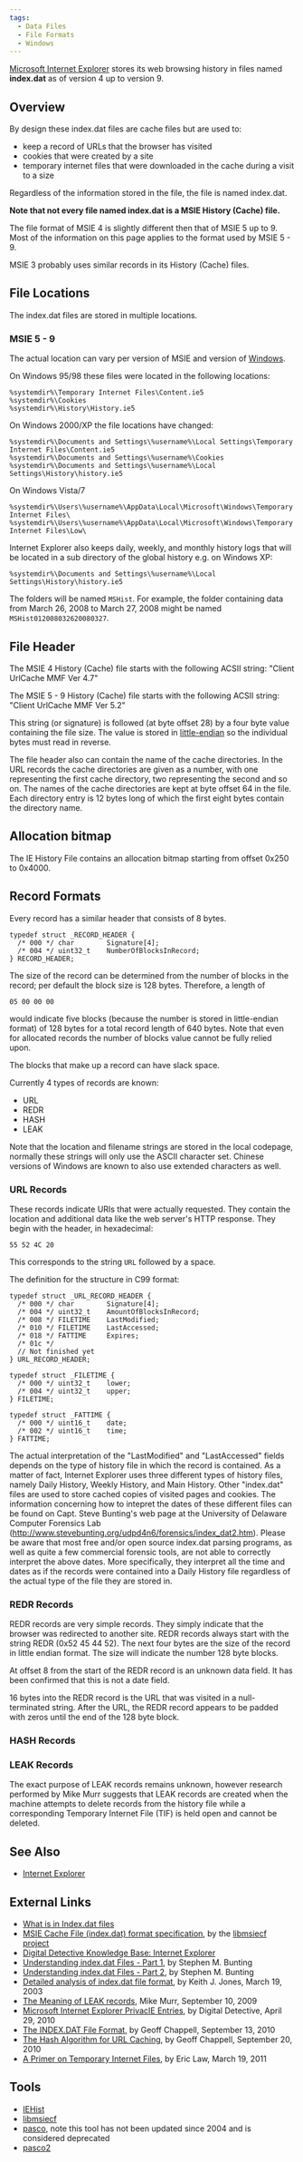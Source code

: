 ```yaml
---
tags:
  - Data Files
  - File Formats
  - Windows
---
```

[Microsoft Internet Explorer](internet_explorer.md) stores its web browsing
history in files named **index.dat** as of version 4 up to version 9.

## Overview

By design these index.dat files are cache files but are used to:

- keep a record of URLs that the browser has visited
- cookies that were created by a site
- temporary internet files that were downloaded in the cache during a
  visit to a size

Regardless of the information stored in the file, the file is named
index.dat.

**Note that not every file named index.dat is a MSIE History (Cache)
file.**

The file format of MSIE 4 is slightly different then that of MSIE 5 up
to 9. Most of the information on this page applies to the format used by
MSIE 5 - 9.

MSIE 3 probably uses similar records in its History (Cache) files.

## File Locations

The index.dat files are stored in multiple locations.

### MSIE 5 - 9

The actual location can vary per version of MSIE and version of
[Windows](windows.md).

On Windows 95/98 these files were located in the following locations:

    %systemdir%\Temporary Internet Files\Content.ie5
    %systemdir%\Cookies
    %systemdir%\History\History.ie5

On Windows 2000/XP the file locations have changed:

    %systemdir%\Documents and Settings\%username%\Local Settings\Temporary Internet Files\Content.ie5
    %systemdir%\Documents and Settings\%username%\Cookies
    %systemdir%\Documents and Settings\%username%\Local Settings\History\history.ie5

On Windows Vista/7

    %systemdir%\Users\%username%\AppData\Local\Microsoft\Windows\Temporary Internet Files\
    %systemdir%\Users\%username%\AppData\Local\Microsoft\Windows\Temporary Internet Files\Low\

Internet Explorer also keeps daily, weekly, and monthly history logs
that will be located in a sub directory of the global history e.g. on
Windows XP:

    %systemdir%\Documents and Settings\%username%\Local Settings\History\history.ie5

The folders will be named
`MSHist`<two-digit number><starting four-digit year><starting two-digit month><starting two-digit day><ending four-digit year><ending two-digit month><ending two-digit day>.
For example, the folder containing data from March 26, 2008 to March 27,
2008 might be named `MSHist012008032620080327`.

## File Header

The MSIE 4 History (Cache) file starts with the following ACSII string:
"Client UrlCache MMF Ver 4.7"

The MSIE 5 - 9 History (Cache) file starts with the following ACSII
string: "Client UrlCache MMF Ver 5.2"

This string (or signature) is followed (at byte offset 28) by a four
byte value containing the file size. The value is stored in
[little-endian](endianness.md) so the individual bytes must read
in reverse.

The file header also can contain the name of the cache directories. In
the URL records the cache directories are given as a number, with one
representing the first cache directory, two representing the second and
so on. The names of the cache directories are kept at byte offset 64 in
the file. Each directory entry is 12 bytes long of which the first eight
bytes contain the directory name.

## Allocation bitmap

The IE History File contains an allocation bitmap starting from offset
0x250 to 0x4000.

## Record Formats

Every record has a similar header that consists of 8 bytes.

    typedef struct _RECORD_HEADER {
      /* 000 */ char        Signature[4];
      /* 004 */ uint32_t    NumberOfBlocksInRecord;
    } RECORD_HEADER;

The size of the record can be determined from the number of blocks in
the record; per default the block size is 128 bytes. Therefore, a length
of

    05 00 00 00

would indicate five blocks (because the number is stored in
little-endian format) of 128 bytes for a total record length of 640
bytes. Note that even for allocated records the number of blocks value
cannot be fully relied upon.

The blocks that make up a record can have slack space.

Currently 4 types of records are known:

* URL
* REDR
* HASH
* LEAK

Note that the location and filename strings are stored in the local
codepage, normally these strings will only use the ASCII character set.
Chinese versions of Windows are known to also use extended characters as
well.

### URL Records

These records indicate URIs that were actually requested. They contain
the location and additional data like the web server's HTTP response.
They begin with the header, in hexadecimal:

    55 52 4C 20

This corresponds to the string `URL` followed by a space.

The definition for the structure in C99 format:

    typedef struct _URL_RECORD_HEADER {
      /* 000 */ char        Signature[4];
      /* 004 */ uint32_t    AmountOfBlocksInRecord;
      /* 008 */ FILETIME    LastModified;
      /* 010 */ FILETIME    LastAccessed;
      /* 018 */ FATTIME     Expires;
      /* 01c */
      // Not finished yet
    } URL_RECORD_HEADER;

    typedef struct _FILETIME {
      /* 000 */ uint32_t    lower;
      /* 004 */ uint32_t    upper;
    } FILETIME;

    typedef struct _FATTIME {
      /* 000 */ uint16_t    date;
      /* 002 */ uint16_t    time;
    } FATTIME;

The actual interpretation of the "LastModified" and "LastAccessed"
fields depends on the type of history file in which the record is
contained. As a matter of fact, Internet Explorer uses three different
types of history files, namely Daily History, Weekly History, and Main
History. Other "index.dat" files are used to store cached copies of
visited pages and cookies. The information concerning how to intepret
the dates of these different files can be found on Capt. Steve Bunting's
web page at the University of Delaware Computer Forensics Lab
(http://www.stevebunting.org/udpd4n6/forensics/index_dat2.htm). Please
be aware that most free and/or open source index.dat parsing programs,
as well as quite a few commercial forensic tools, are not able to
correctly interpret the above dates. More specifically, they interpret
all the time and dates as if the records were contained into a Daily
History file regardless of the actual type of the file they are stored
in.

### REDR Records

REDR records are very simple records. They simply indicate that the
browser was redirected to another site. REDR records always start with
the string REDR (0x52 45 44 52). The next four bytes are the size of the
record in little endian format. The size will indicate the number 128
byte blocks.

At offset 8 from the start of the REDR record is an unknown data field.
It has been confirmed that this is not a date field.

16 bytes into the REDR record is the URL that was visited in a
null-terminated string. After the URL, the REDR record appears to be
padded with zeros until the end of the 128 byte block.

### HASH Records

### LEAK Records

The exact purpose of LEAK records remains unknown, however research
performed by Mike Murr suggests that LEAK records are created when the
machine attempts to delete records from the history file while a
corresponding Temporary Internet File (TIF) is held open and cannot be
deleted.

## See Also

* [Internet Explorer](internet_explorer.md)

## External Links

* [What is in Index.dat files](http://www.milincorporated.com/a3_index.dat.html)
* [MSIE Cache File (index.dat) format specification](https://github.com/libyal/libmsiecf/blob/main/documentation/MSIE%20Cache%20File%20(index.dat)%20format.asciidoc),
  by the [libmsiecf project](libmsiecf.md)
* [Digital Detective Knowledge Base: Internet Explorer](https://kb.digital-detective.net/display/BF/Internet+Explorer)
* [Understanding index.dat Files - Part 1](http://web.archive.org/web/20090605202325/http://128.175.24.251/forensics/index_dat1.htm),
  by Stephen M. Bunting
* [Understanding index.dat Files - Part 2](http://web.archive.org/web/20090605200839/http://128.175.24.251/forensics/index_dat2.htm),
  by Stephen M. Bunting
* [Detailed analysis of index.dat file format](http://web.archive.org/web/20090824054415/http://www.foundstone.com/us/pdf/wp_index_dat.pdf),
  by Keith J. Jones, March 19, 2003
* [The Meaning of LEAK records](https://forensicblog.org/the-meaning-of-leak-records/),
  Mike Murr, September 10, 2009
* [Microsoft Internet Explorer PrivacIE Entries](https://www.digital-detective.net/microsoft-internet-explorer-privacie-entries/),
  by Digital Detective, April 29, 2010
* [The INDEX.DAT File Format](https://www.geoffchappell.com/studies/windows/ie/wininet/api/urlcache/indexdat.htm?tx=20,78,83,84,88,89),
  by Geoff Chappell, September 13, 2010
* [The Hash Algorithm for URL Caching](https://www.geoffchappell.com/studies/windows/ie/wininet/api/urlcache/hashkey.htm?tx=20,78,83,84,88),
  by Geoff Chappell, September 20, 2010
* [A Primer on Temporary Internet Files](http://blogs.msdn.com/b/ieinternals/archive/2011/03/19/wininet-temporary-internet-files-cache-and-explorer-folder-view.aspx),
  by Eric Law, March 19, 2011

## Tools

* [IEHist](http://www.cqure.net/wp/iehist/)
* [libmsiecf](libmsiecf.md)
* [pasco](https://sourceforge.net/projects/odessa/), note this tool has
  not been updated since 2004 and is considered deprecated
* [pasco2](https://sourceforge.net/projects/pasco2/)
